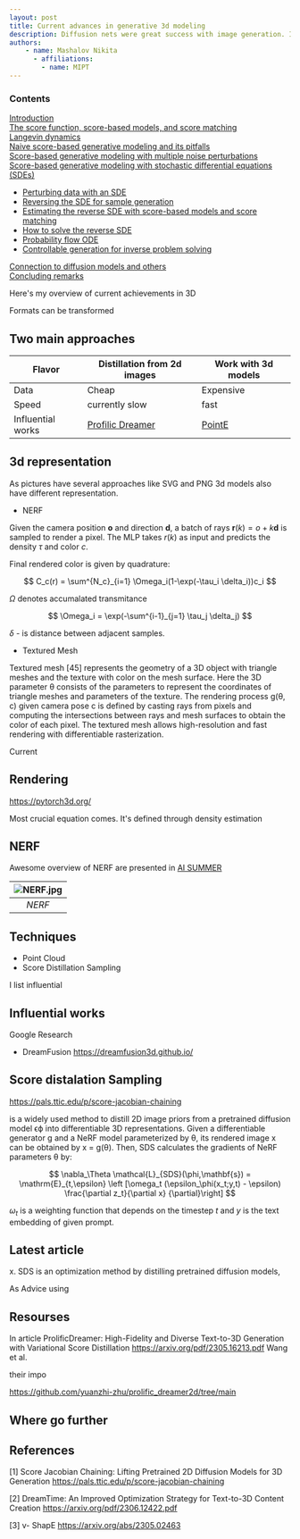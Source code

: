 ```yaml
---
layout: post
title: Current advances in generative 3d modeling
description: Diffusion nets were great success with image generation. I'll make current  This overview will help you to formS
authors:
    - name: Mashalov Nikita
      - affiliations:
        - name: MIPT
---
```


<d-contents>

  <nav class="l-text figcaption">
  <h3>Contents</h3>
    <div><a href="#introduction"> Introduction </a></div>
    <div><a href="#the-score-function-score-based-models-and-score-matching">The score function, score-based models, and score matching</a></div>
    <div><a href="#langevin-dynamics">Langevin dynamics</a></div>
    <div><a href="#naive-score-based-generative-modeling-and-its-pitfalls">Naive score-based generative modeling and its pitfalls</a></div>
    <div><a href="#score-based-generative-modeling-with-multiple-noise-perturbations">Score-based generative modeling with multiple noise perturbations</a></div>
    <div><a href="#score-based-generative-modeling-with-stochastic-differential-equations-sdes">Score-based generative modeling with stochastic differential equations (SDEs)</a>			</div>
    <ul>
      <li><a href="#perturbing-data-with-an-sde">Perturbing data with an SDE</a></li>
      <li><a href="#reversing-the-sde-for-sample-generation">Reversing the SDE for sample generation</a></li>
      <li><a href="#estimating-the-reverse-sde-with-score-based-models-and-score-matching">Estimating the reverse SDE with score-based models and score matching</a></li>
      <li><a href="#how-to-solve-the-reverse-sde"> How to solve the reverse SDE </a></li>
      <li><a href="#probability-flow-ode">Probability flow ODE</a></li>
      <li><a href="#controllable-generation-for-inverse-problem-solving">Controllable generation for inverse problem solving</a></li>
    </ul>
    <div><a href="#connection-to-diffusion-models-and-others">Connection to diffusion models and others</a></div>
    <div><a href="#concluding-remarks">Concluding remarks</a></div>      
  </nav>
</d-contents>

Here's my overview of current achievements in 3D 



Formats can be transformed 

## Two main approaches


| Flavor    | Distillation from 2d images           | Work with 3d models |
| --------- | ------------------------------------- | ------------------- |
| Data| Cheap | Expensive |
| Speed | currently slow | fast|
| Influential works| [Profilic Dreamer](https://arxiv.org/pdf/2305.16213.pdf)|[PointE](https://arxiv.org/abs/2212.08751)








## 3d representation

As pictures have several approaches like SVG and PNG 3d models also have different representation.

- NERF

Given the camera position $\mathbf{o}$ and
direction $\mathbf{d}$, a batch of rays $\mathbf{r}(k) = o + k\mathbf{d}$ is sampled to
render a pixel. The MLP takes $r(k)$ as input and predicts
the density $τ$ and color $c$.

Final rendered color is given by quadrature:

$$
    C_c(r) = \sum^{N_c}_{i=1} \Omega_i(1-\exp(-\tau_i \delta_i))c_i
$$


$\Omega$ denotes accumalated transmitance

$$
    \Omega_i = \exp(-\sum^{i-1}_{j=1} \tau_j \delta_j)
$$

$\delta$ - is distance between adjacent samples.


- Textured Mesh

Textured
mesh [45] represents the geometry of a 3D object with triangle meshes and the texture with color on
the mesh surface. Here the 3D parameter θ consists of the parameters to represent the coordinates of
triangle meshes and parameters of the texture. The rendering process g(θ, c) given camera pose c is
defined by casting rays from pixels and computing the intersections between rays and mesh surfaces
to obtain the color of each pixel. The textured mesh allows high-resolution and fast rendering with
differentiable rasterization.


Current 

## Rendering

https://pytorch3d.org/


Most crucial equation comes. It's defined through density estimation

## NERF
Awesome overview of NERF are presented in [AI SUMMER](https://theaisummer.com/nerf/)


| ![NERF.jpg](/assets/img/posts/three_d_dmodels/neural_field.png) |
| :-------------------------------------------------------------: |
|                             *NERF*                              |




## Techniques 

- Point Cloud
- Score Distillation Sampling 

I list influential 

## Influential works



Google Research
- DreamFusion https://dreamfusion3d.github.io/


## Score distalation Sampling 



https://pals.ttic.edu/p/score-jacobian-chaining 

is a
widely used method to distill 2D image priors from a pretrained diffusion model ϵϕ into differentiable 3D representations. Given a differentiable generator g and a NeRF model parameterized by θ, its rendered image x can be obtained by x = g(θ). Then, SDS calculates the gradients of
NeRF parameters θ by:

$$
    \nabla_\Theta \mathcal{L}_{SDS}(\phi,\mathbf{s}) = \mathrm{E}_{t,\epsilon} \left [\omega_t (\epsilon_\phi(x_t;y,t) - \epsilon) \frac{\partial z_t}{\partial x} {\partial}\right]
$$

$\omega_t$ is a weighting function that depends on the
timestep $t$ and $y$ is the text embedding of given prompt.



## Latest article 




x. SDS is an optimization method
by distilling pretrained diffusion models,




As
Advice using

## Resourses 

In article ProlificDreamer: High-Fidelity and Diverse Text-to-3D
Generation with Variational Score Distillation https://arxiv.org/pdf/2305.16213.pdf Wang et al.


their impo

https://github.com/yuanzhi-zhu/prolific_dreamer2d/tree/main

## Where go further

## References 

[1] Score Jacobian Chaining: Lifting Pretrained 2D Diffusion Models for 3D Generation https://pals.ttic.edu/p/score-jacobian-chaining

[2] DreamTime: An Improved Optimization Strategy for
Text-to-3D Content Creation
 https://arxiv.org/pdf/2306.12422.pdf

[3] v- ShapE https://arxiv.org/abs/2305.02463